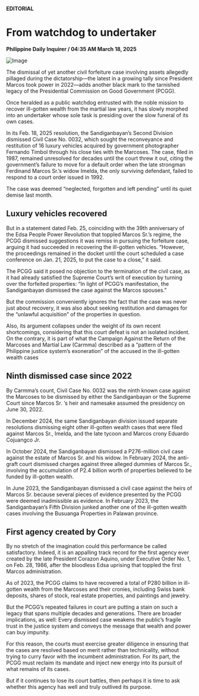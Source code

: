 **EDITORIAL**

# From watchdog to undertaker

****Philippine Daily Inquirer / 04:35 AM March 18, 2025****

![Image](https://raw.githubusercontent.com/github-jl14/scrapy_api/refs/heads/main/images/editorial03182025.png)

The dismissal of yet another civil forfeiture case involving assets allegedly pillaged during the dictatorship—the latest in a growing tally since President Marcos took power in 2022—adds another black mark to the tarnished legacy of the Presidential Commission on Good Government (PCGG).

Once heralded as a public watchdog entrusted with the noble mission to recover ill-gotten wealth from the martial law years, it has slowly morphed into an undertaker whose sole task is presiding over the slow funeral of its own cases.

In its Feb. 18, 2025 resolution, the Sandiganbayan’s Second Division dismissed Civil Case No. 0032, which sought the reconveyance and restitution of 16 luxury vehicles acquired by government photographer Fernando Timbol through his close ties with the Marcoses. The case, filed in 1987, remained unresolved for decades until the court threw it out, citing the government’s failure to move for a default order when the late strongman Ferdinand Marcos Sr.’s widow Imelda, the only surviving defendant, failed to respond to a court order issued in 1992.

The case was deemed “neglected, forgotten and left pending” until its quiet demise last month.

## Luxury vehicles recovered

But in a statement dated Feb. 25, coinciding with the 39th anniversary of the Edsa People Power Revolution that toppled Marcos Sr.’s regime, the PCGG dismissed suggestions it was remiss in pursuing the forfeiture case, arguing it had succeeded in recovering the ill-gotten vehicles. “However, the proceedings remained in the docket until the court scheduled a case conference on Jan. 21, 2025, to put the case to a close,” it said.

The PCGG said it posed no objection to the termination of the civil case, as it had already satisfied the Supreme Court’s writ of execution by turning over the forfeited properties: “In light of PCGG’s manifestation, the Sandiganbayan dismissed the case against the Marcos spouses.”

But the commission conveniently ignores the fact that the case was never just about recovery, it was also about seeking restitution and damages for the “unlawful acquisition” of the properties in question.

Also, its argument collapses under the weight of its own recent shortcomings, considering that this court defeat is not an isolated incident. On the contrary, it is part of what the Campaign Against the Return of the Marcoses and Martial Law (Carmma) described as a “pattern of the Philippine justice system’s exoneration” of the accused in the ill-gotten wealth cases

## Ninth dismissed case since 2022

By Carmma’s count, Civil Case No. 0032 was the ninth known case against the Marcoses to be dismissed by either the Sandiganbayan or the Supreme Court since Marcos Sr. ‘s heir and namesake assumed the presidency on June 30, 2022.

In December 2024, the same Sandiganbayan division issued separate resolutions dismissing eight other ill-gotten wealth cases that were filed against Marcos Sr., Imelda, and the late tycoon and Marcos crony Eduardo Cojuangco Jr.

In October 2024, the Sandiganbayan dismissed a P276-million civil case against the estate of Marcos Sr. and his widow. In February 2024, the anti-graft court dismissed charges against three alleged dummies of Marcos Sr., involving the accumulation of P2.4 billion worth of properties believed to be funded by ill-gotten wealth.

In June 2023, the Sandiganbayan dismissed a civil case against the heirs of Marcos Sr. because several pieces of evidence presented by the PCGG were deemed inadmissible as evidence. In February 2023, the Sandiganbayan’s Fifth Division junked another one of the ill-gotten wealth cases involving the Busuanga Properties in Palawan province.

## First agency created by Cory

By no stretch of the imagination could this performance be called satisfactory. Indeed, it is an appalling track record for the first agency ever created by the late President Corazon Aquino, under Executive Order No. 1, on Feb. 28, 1986, after the bloodless Edsa uprising that toppled the first Marcos administration.

As of 2023, the PCGG claims to have recovered a total of P280 billion in ill-gotten wealth from the Marcoses and their cronies, including Swiss bank deposits, shares of stock, real estate properties, and paintings and jewelry.

But the PCGG’s repeated failures in court are putting a stain on such a legacy that spans multiple decades and generations. There are broader implications, as well: Every dismissed case weakens the public’s fragile trust in the justice system and conveys the message that wealth and power can buy impunity.

For this reason, the courts must exercise greater diligence in ensuring that the cases are resolved based on merit rather than technicality, without trying to curry favor with the incumbent administration. For its part, the PCGG must reclaim its mandate and inject new energy into its pursuit of what remains of its cases.

But if it continues to lose its court battles, then perhaps it is time to ask whether this agency has well and truly outlived its purpose.